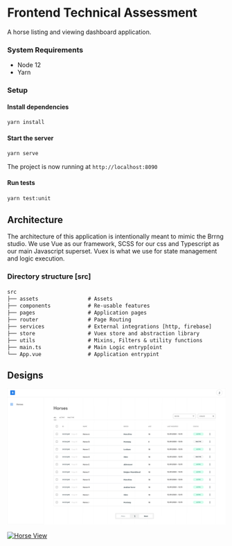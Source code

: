 # Frontend Technical Assessment

A horse listing and viewing dashboard application.

### System Requirements
- Node 12
- Yarn

### Setup
#### Install dependencies
```bash
yarn install
```

#### Start the server
```bash
yarn serve
```

The project is now running at `http://localhost:8090`

#### Run tests
```bash
yarn test:unit
```

## Architecture

The architecture of this application is intentionally meant to mimic the Brrng studio.
We use Vue as our framework, SCSS for our css and Typescript as our main Javascript superset.
Vuex is what we use for state management and logic execution.

### Directory structure [src]

    src
    ├── assets                # Assets
    ├── components            # Re-usable features
    ├── pages                 # Application pages
    ├── router                # Page Routing
    ├── services              # External integrations [http, firebase]
    ├── store                 # Vuex store and abstraction library
    ├── utils                 # Mixins, Filters & utility functions
    ├── main.ts               # Main Logic entryp[oint
    └── App.vue               # Application entrypint


## Designs

[![Horse Listing](design/Interview%20-%20Feature.png "Horse Listing")](design/Interview%20-%20Feature.png)

[![Horse View](design/Interview%20-%20Feature%20–%20View.png "Horse view")](design/Interview%20-%20Feature%20–%20View.png)


